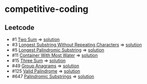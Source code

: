 ﻿# competitive-coding

## Leetcode
- #1 [Two Sum](https://leetcode.com/problems/two-sum/) => [solution](https://github.com/anoopraju31/competitive-coding/tree/main/leetcode/1_TwoSum)
- #3 [Longest Substring Without Repeating Characters](https://leetcode.com/problems/longest-substring-without-repeating-characters/description/) => [solution](https://github.com/anoopraju31/competitive-coding/tree/main/leetcode/3_LongestSubstringWithoutRepeatingCharacters)
- #5 [Longest Palindromic Substring](https://leetcode.com/problems/longest-palindromic-substring/) => [solution](https://github.com/anoopraju31/competitive-coding/tree/main/leetcode/5_LongestPalindromicSubstring)
- #11 [Container With Most Water](https://leetcode.com/problems/container-with-most-water/) => [solution](https://github.com/anoopraju31/competitive-coding/tree/main/leetcode/11_ContainerWithMostWater)
- #15 [Three Sum](https://leetcode.com/problems/3sum/description/) => [solution](https://github.com/anoopraju31/competitive-coding/tree/main/leetcode/15_3Sum)
- #49 [Group Anagrams](https://leetcode.com/problems/group-anagrams/description/) => [solution](https://github.com/anoopraju31/competitive-coding/tree/main/leetcode/49_groupAnagram)
- #125 [Valid Palindrome](https://leetcode.com/problems/valid-palindrome/) => [solution](https://github.com/anoopraju31/competitive-coding/tree/main/leetcode/125_ValidPalindrome)
- #647 [Palindromic Substrings](https://leetcode.com/problems/palindromic-substrings) => [solution](https://github.com/anoopraju31/competitive-coding/tree/main/leetcode/647_PalindromicSubstrings)
